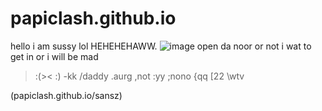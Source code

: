 # papiclash.github.io
hello i am sussy lol HEHEHEHAWW.
![image](https://user-images.githubusercontent.com/126195421/222794920-8fba6da6-b002-4a50-8a80-b3321f45a68e.png)
open da noor
or not
i wat to get in
or i will be mad
>:(><
:)
-kk
/daddy
.aurg
,not
:yy
;nono
{qq
[22
\wtv



(papiclash.github.io/sansz)
